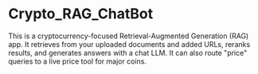 # Crypto_RAG_ChatBot
 This is a cryptocurrency-focused Retrieval-Augmented Generation (RAG) app. It retrieves from your uploaded documents and added URLs, reranks results, and generates  answers with a chat LLM. It can also route "price" queries to a live price tool for major coins.

